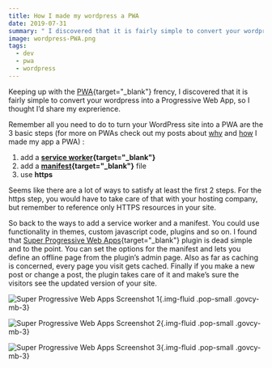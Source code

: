 ```yaml
---
title: How I made my wordpress a PWA
date: 2019-07-31
summary: " I discovered that it is fairly simple to convert your wordpress into a Progressive Web App, so I thought I’d share my experience"
image: wordpress-PWA.png
tags:
  - dev
  - pwa
  - wordpress
---
```

Keeping up with the [PWA](https://developers.google.com/web/progressive-web-apps/){target="_blank"} frency, I discovered that it is fairly simple to convert your wordpress into a Progressive Web App, so I thought I’d share my exprerience.

Remember all you need to do to turn your WordPress site into a PWA are the 3 basic steps (for more on PWAs check out my posts about [why](../why-i-made-my-app-a-pwa/) and [how](../how-I-made-my-app-a-pwa/) I made my app a PWA) :

1. add a **[service worker](https://developers.google.com/web/fundamentals/primers/service-workers/){target="_blank"}**
2. add a **[manifest](https://developers.google.com/web/fundamentals/web-app-manifest/){target="_blank"}** file 
3. use **https**

Seems like there are a lot of ways to satisfy at least the first 2 steps. For the https step, you would have to take care of that with your hosting company, but remember to reference only HTTPS resources in your site.

So back to the ways to add a service worker and a manifest. You could use functionality in themes, custom javascript code, plugins and so on. I found that [Super Progressive Web Apps](https://superpwa.com/){target="_blank"} plugin is dead simple and to the point. You can set the options for the manifest and lets you define an offline page from the plugin’s admin page. Also as far as caching is concerned, every page you visit gets cached. Finally if you make a new post or change a post, the plugin takes care of it and make’s sure the visitors see the updated version of your site.

![Super Progressive Web Apps Screenshot 1](../../img/Super-Progressive-Web-Apps-1.png){.img-fluid .pop-small .govcy-mb-3}

![Super Progressive Web Apps Screenshot 2](../../img/Super-Progressive-Web-Apps-2.png){.img-fluid .pop-small .govcy-mb-3}

![Super Progressive Web Apps Screenshot 3](../../img/Super-Progressive-Web-Apps-3.png){.img-fluid .pop-small .govcy-mb-3}